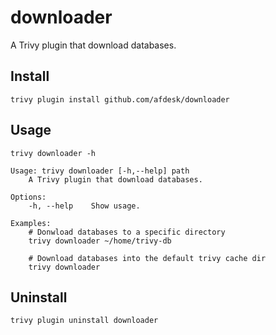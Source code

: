 # downloader

A Trivy plugin that download databases.

## Install
```shell
trivy plugin install github.com/afdesk/downloader
```

## Usage
```shell
trivy downloader -h

Usage: trivy downloader [-h,--help] path
    A Trivy plugin that download databases.

Options:
    -h, --help    Show usage.

Examples:
    # Donwload databases to a specific directory
    trivy downloader ~/home/trivy-db

    # Download databases into the default trivy cache dir
    trivy downloader
```

## Uninstall
```shell
trivy plugin uninstall downloader
```
